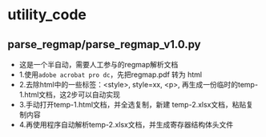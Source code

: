 # utility_code

## parse_regmap/parse_regmap_v1.0.py
- 这是一个半自动，需要人工参与的regmap解析文档
- 1.使用`adobe acrobat pro dc`，先把regmap.pdf 转为 html
- 2.去除html中的一些标签：\<style>, style=xx, \<p>, 再生成一份临时的temp-1.html文档，这2步可以自动实现
- 3.手动打开temp-1.html文档，并全选复制，新建 temp-2.xlsx文档，粘贴复制内容
- 4.再使用程序自动解析temp-2.xlsx文档，并生成寄存器结构体头文件

